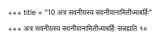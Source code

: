 +++
title = "10 अत्र सवनीयस्य सवनीयानामितीध्माबर्हिः"

+++
अत्र सवनीयस्य सवनीयानामितीध्माबर्हिः सन्नह्यति १०